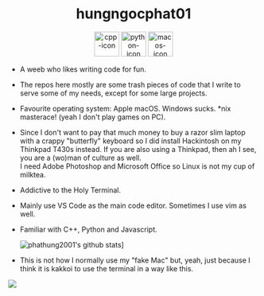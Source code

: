 <div align="center"><h1> hungngocphat01 </h1></div>

<div align="center"><span>
<img height="50" alt="cpp-icon" src="https://user-images.githubusercontent.com/42747200/46140125-da084900-c26d-11e8-8ea7-c45ae6306309.png"/>
<img height="50" alt="python-icon" src="https://cdn3.iconfinder.com/data/icons/logos-and-brands-adobe/512/267_Python-512.png"/>
<img height="50" alt="macos-icon" src="https://www.macbed.com/wp-content/uploads/2017/06/82031.png"/></span></div>

- A weeb who likes writing code for fun.
- The repos here mostly are some trash pieces of code that I write to serve some of my needs, except for some large projects.

- Favourite operating system: Apple macOS. Windows sucks. *nix masterace! (yeah I don't play games on PC).
- Since I don't want to pay that much money to buy a razor slim laptop with a crappy "butterfly" keyboard so I did install Hackintosh on my Thinkpad T430s instead. If you are also using a Thinkpad, then ah I see, you are a (wo)man of culture as well.
<br>I need Adobe Photoshop and Microsoft Office so Linux is not my cup of milktea.
- Addictive to the Holy Terminal.
- Mainly use VS Code as the main code editor. Sometimes I use vim as well.
- Familiar with C++, Python and Javascript.

  ![phathung2001's github stats](https://github-readme-stats.vercel.app/api?username=phathung2001)]

- This is not how I normally use my "fake Mac" but, yeah, just because I think it is kakkoi to use the terminal in a way like this.
<img src = "https://raw.githubusercontent.com/phathung2001/phathung2001/master/terminal.png"/>
